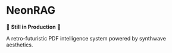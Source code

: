 # NeonRAG

🚧 **Still in Production** 🚧

A retro-futuristic PDF intelligence system powered by synthwave aesthetics.
